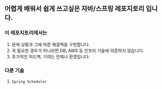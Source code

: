 

## 어렵게 배워서 쉽게 쓰고싶은 자바/스프링 레포지토리 입니다. 

### 이 레포지토리에서는

1. 문제 상황과 그에 따른 해결책을 구현합니다.
2. 꼭 필요한 경우가 아니라면 DB, AWS 등 인프라 기술에 의존하지 않습니다.
3. 추가적인 피드백, 기여는 언제나 환영입니다.


### 다룬 기술 

1. `Spring Scheduler`